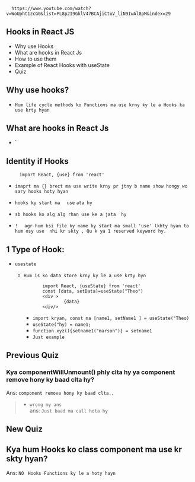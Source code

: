       https://www.youtube.com/watch?v=WoUpht1zcG0&list=PL8p2I9GklV47BCAjiCtuV_liN9IwAl8pM&index=29


##  Hooks in React JS
* Why use Hooks
* What are hooks in React Js
* How to use them
* Example of React Hooks with useState
* Quiz

## Why use hooks?
* `Hum life cycle methods ko Functions ma use krny ky le a Hooks ka use krty hyan`


##  What are hooks in React Js

* `

## Identity if Hooks

         import React, {use} from 'react'
* `imaprt ma {} brect ma use write krny pr jtny b name show hongy wo sary hooks hoty hyan`
* `hooks ky start ma ` ` use` `ata hy`
* `sb hooks ko alg alg rhan use ke a jata  hy`

* `! ` ` agr hum ksi file ky name ky start ma small 'use' lkhty hyan to hum osy use  nhi kr skty , Qu k ya 1 reserved keyword hy.` 

##  1 Type of Hook:

* `usestate`
   * `Hum is ko data store krny ky le a use krty hyn`
        
                import React, {useState} from 'react'
                const [data, setData]=useState("Theo")
                <div >
                        {data} 
                <div/>
        
     * `import kryan, const ma [name1, setName1 ] = useState("Theo)`  
     * `useState("hy) = name1;`
     * `function xyz(){setname1("marson")} = setname1`
     * `Just example`



##
## Previous Quiz
### Kya componentWillUnmount() phly clta hy ya component remove hony ky baad clta hy?
Ans: `component remove hony ky baad clta..`
>  * `wrong my ans`  
ans: `Just baad ma call hota hy`




## New Quiz
## Kya hum Hooks ko class component ma use kr skty hyan?
Ans: `NO` ` Hooks Functions ky le a hoty hayn`





